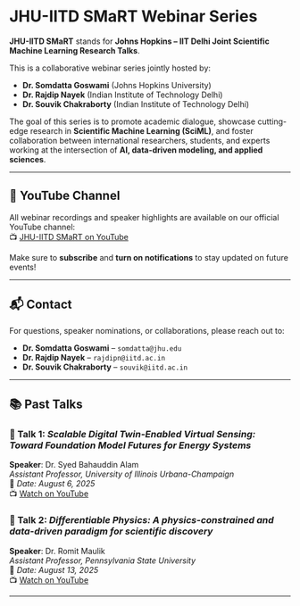 # JHU-IITD SMaRT Webinar Series

**JHU-IITD SMaRT** stands for **Johns Hopkins – IIT Delhi Joint Scientific Machine Learning Research Talks**.

This is a collaborative webinar series jointly hosted by:

- **Dr. Somdatta Goswami** (Johns Hopkins University)  
- **Dr. Rajdip Nayek** (Indian Institute of Technology Delhi)  
- **Dr. Souvik Chakraborty** (Indian Institute of Technology Delhi)

The goal of this series is to promote academic dialogue, showcase cutting-edge research in **Scientific Machine Learning (SciML)**, and foster collaboration between international researchers, students, and experts working at the intersection of **AI, data-driven modeling, and applied sciences**.

---

## 🎥 YouTube Channel

All webinar recordings and speaker highlights are available on our official YouTube channel:  
📺 [JHU-IITD SMaRT on YouTube](https://www.youtube.com/@JHU-IITDSMART)

Make sure to **subscribe** and **turn on notifications** to stay updated on future events!

---

## 📬 Contact

For questions, speaker nominations, or collaborations, please reach out to:

- **Dr. Somdatta Goswami** – `somdatta@jhu.edu` 
- **Dr. Rajdip Nayek** – `rajdipn@iitd.ac.in`  
- **Dr. Souvik Chakraborty** – `souvik@iitd.ac.in` 

---

## 📚 Past Talks

### 🔹 Talk 1: *Scalable Digital Twin-Enabled Virtual Sensing: Toward Foundation Model Futures for Energy Systems*  
**Speaker**: Dr. Syed Bahauddin Alam  
*Assistant Professor, University of Illinois Urbana-Champaign*  
📅 *Date: August 6, 2025*  
📺 [Watch on YouTube](https://youtu.be/72jLwYNlBkE)

### 🔹 Talk 2: *Differentiable Physics: A physics-constrained and data-driven paradigm for scientific discovery*  
**Speaker**: Dr. Romit Maulik  
*Assistant Professor, Pennsylvania State University*  
📅 *Date: August 13, 2025*  
📺 [Watch on YouTube](https://youtu.be/A9AGOhPoXYw)

---


